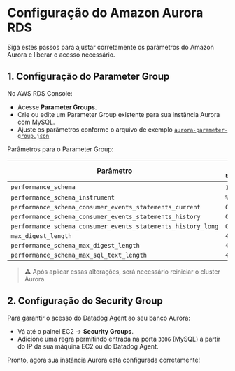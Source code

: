 # Configuração do Amazon Aurora RDS

Siga estes passos para ajustar corretamente os parâmetros do Amazon Aurora e liberar o acesso necessário.

## 1. Configuração do Parameter Group

No AWS RDS Console:

- Acesse **Parameter Groups**.
- Crie ou edite um Parameter Group existente para sua instância Aurora com MySQL.
- Ajuste os parâmetros conforme o arquivo de exemplo [`aurora-parameter-group.json`](../arquivos/aurora-parameter-group.json)

Parâmetros para o Parameter Group:

| Parâmetro                                                    | Valor sugerido |
| ------------------------------------------------------------ | -------------- |
| `performance_schema`                                         | `1` ou `ON`    |
| `performance_schema_instrument`                              | `% = ON`       |
| `performance_schema_consumer_events_statements_current`      | `ON`           |
| `performance_schema_consumer_events_statements_history`      | `ON`           |
| `performance_schema_consumer_events_statements_history_long` | `ON`           |
| `max_digest_length`                                          | `4096`         |
| `performance_schema_max_digest_length`                       | `4096`         |
| `performance_schema_max_sql_text_length`                     | `4096`         |

> ⚠️ Após aplicar essas alterações, será necessário reiniciar o cluster Aurora.

## 2. Configuração do Security Group

Para garantir o acesso do Datadog Agent ao seu banco Aurora:

- Vá até o painel EC2 → **Security Groups**.
- Adicione uma regra permitindo entrada na porta `3306` (MySQL) a partir do IP da sua máquina EC2 ou do Datadog Agent.

Pronto, agora sua instância Aurora está configurada corretamente!
